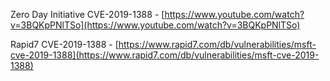 Zero Day Initiative CVE-2019-1388 - [https://www.youtube.com/watch?v=3BQKpPNlTSo](https://www.youtube.com/watch?v=3BQKpPNlTSo)

Rapid7 CVE-2019-1388 - [https://www.rapid7.com/db/vulnerabilities/msft-cve-2019-1388](https://www.rapid7.com/db/vulnerabilities/msft-cve-2019-1388)